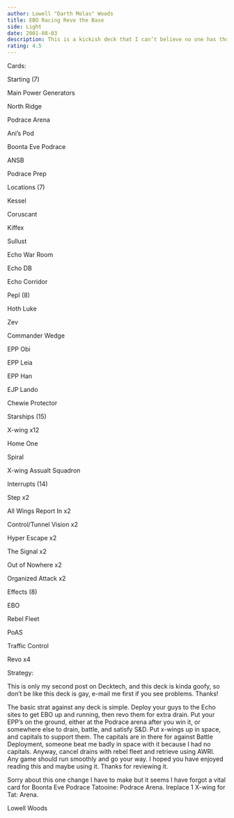 ```yaml
---
author: Lowell "Darth Melas" Woods
title: EBO Racing Revo the Base
side: Light
date: 2001-08-03
description: This is a kickish deck that I can’t believe no one has thought of before. Draining at the EBO sites, where you are protected! Use EPP’s to satisfy search and destroy and the like, and x-wings to drain for a bunch in space.
rating: 4.5
---
```

Cards: 

Starting (7)
Main Power Generators
North Ridge
Podrace Arena
Ani’s Pod
Boonta Eve Podrace
ANSB
Podrace Prep

Locations (7)
Kessel
Coruscant
Kiffex
Sullust
Echo War Room
Echo DB
Echo Corridor

Pepl (8)
Hoth Luke
Zev
Commander Wedge
EPP Obi 
EPP Leia
EPP Han 
EJP Lando 
Chewie Protector

Starships (15)
X-wing x12
Home One
Spiral
X-wing Assualt Squadron

Interrupts (14)
Step x2
All Wings Report In x2
Control/Tunnel Vision x2
Hyper Escape x2
The Signal x2
Out of Nowhere x2
Organized Attack x2

Effects (8)
EBO
Rebel Fleet
PoAS
Traffic Control
Revo x4



Strategy: 

This is only my second post on Decktech, and this deck is kinda goofy, so don’t be like this deck is gay, e-mail me first if you see problems. Thanks!

The basic strat against any deck is simple. Deploy your guys to the Echo sites to get EBO up and running, then revo them for extra drain. Put your EPP’s on the ground, either at the Podrace arena after you win it, or somewhere else to drain, battle, and satisfy S&D. Put x-wings up in space, and capitals to support them. The capitals are in there for against Battle Deployment, someone beat me badly in space with it because I had no capitals. Anyway, cancel drains with rebel fleet and retrieve using AWRI. Any game should run smoothly and go your way. I hoped you have enjoyed reading this and maybe using it. Thanks for reviewing it.

Sorry about this one change I have to make but it seems I have forgot a vital card for Boonta Eve Podrace Tatooine: Podrace Arena. Ireplace 1 X-wing for Tat: Arena.
Lowell Woods   